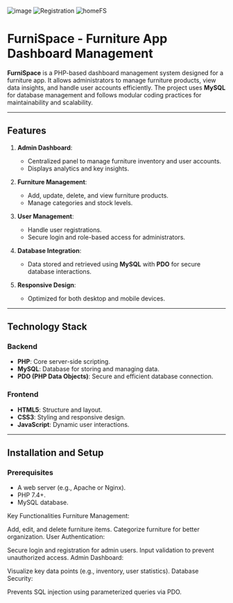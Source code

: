![image](https://github.com/user-attachments/assets/9b8aec75-b5f7-4465-a3e7-13af5898cc28)
![Registration](https://github.com/user-attachments/assets/6b2eca07-ee9d-41e7-bec6-689c752cb982)
![homeFS](https://github.com/user-attachments/assets/8eb41420-4ed9-4438-aa87-4fea3c0e6bab)
# FurniSpace - Furniture App Dashboard Management

**FurniSpace** is a PHP-based dashboard management system designed for a furniture app. It allows administrators to manage furniture products, view data insights, and handle user accounts efficiently. The project uses **MySQL** for database management and follows modular coding practices for maintainability and scalability.

---

## Features

1. **Admin Dashboard**:
   - Centralized panel to manage furniture inventory and user accounts.
   - Displays analytics and key insights.

2. **Furniture Management**:
   - Add, update, delete, and view furniture products.
   - Manage categories and stock levels.

3. **User Management**:
   - Handle user registrations.
   - Secure login and role-based access for administrators.

4. **Database Integration**:
   - Data stored and retrieved using **MySQL** with **PDO** for secure database interactions.

5. **Responsive Design**:
   - Optimized for both desktop and mobile devices.

---

## Technology Stack

### **Backend**
- **PHP**: Core server-side scripting.
- **MySQL**: Database for storing and managing data.
- **PDO (PHP Data Objects)**: Secure and efficient database connection.

### **Frontend**
- **HTML5**: Structure and layout.
- **CSS3**: Styling and responsive design.
- **JavaScript**: Dynamic user interactions.

---

## Installation and Setup

### Prerequisites
- A web server (e.g., Apache or Nginx).
- PHP 7.4+.
- MySQL database.

Key Functionalities
Furniture Management:

Add, edit, and delete furniture items.
Categorize furniture for better organization.
User Authentication:

Secure login and registration for admin users.
Input validation to prevent unauthorized access.
Admin Dashboard:

Visualize key data points (e.g., inventory, user statistics).
Database Security:

Prevents SQL injection using parameterized queries via PDO.



